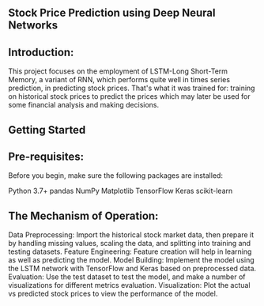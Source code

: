 ## Stock Price Prediction using Deep Neural Networks

## Introduction:

This project focuses on the employment of LSTM-Long Short-Term Memory, a variant of RNN, which performs quite well in times series prediction, in predicting stock prices.
That's what it was trained for: training on historical stock prices to predict the prices which may later be used for some financial analysis and making decisions.

## Getting Started

## Pre-requisites:

Before you begin, make sure the following packages are installed:

Python 3.7+
pandas
NumPy
Matplotlib
TensorFlow
Keras
scikit-learn

## The Mechanism of Operation:

Data Preprocessing: Import the historical stock market data, then prepare it by handling missing values, scaling the data, and splitting into training and testing datasets.
Feature Engineering: Feature creation will help in learning as well as predicting the model.
Model Building: Implement the model using the LSTM network with TensorFlow and Keras based on preprocessed data. 
Evaluation: Use the test dataset to test the model, and make a number of visualizations for different metrics evaluation. 
Visualization: Plot the actual vs predicted stock prices to view the performance of the model.
